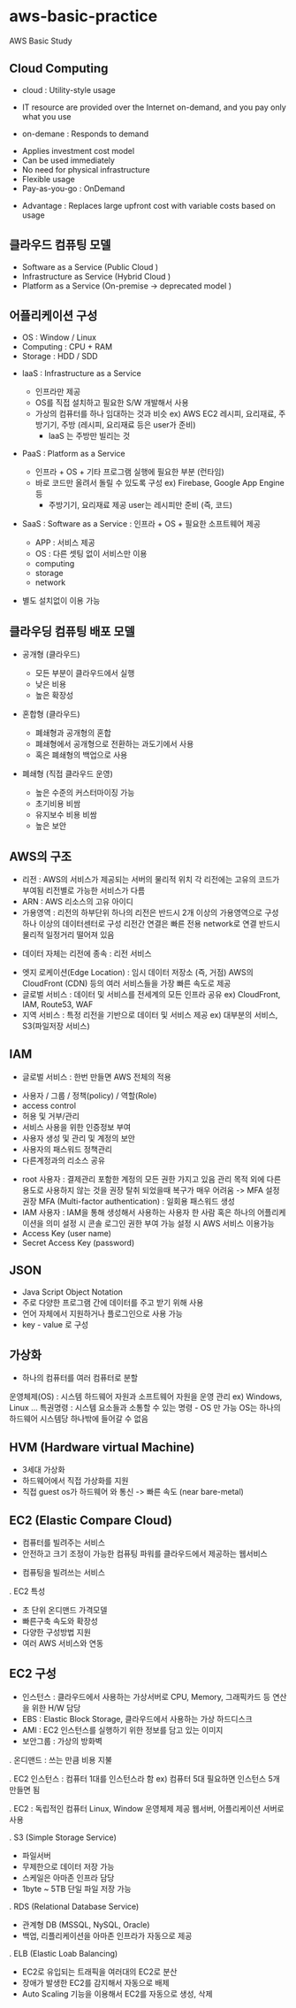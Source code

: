 # aws-basic-practice
AWS Basic Study

## Cloud Computing
* cloud : Utility-style usage
- IT resource are provided over the Internet on-demand, and you pay only what you use
* on-demane : Responds to demand
- Applies investment cost model
- Can be used immediately
- No need for physical infrastructure
- Flexible usage
- Pay-as-you-go : OnDemand
* Advantage : Replaces large upfront cost with variable costs based on usage

## 클라우드 컴퓨팅 모델
- Software as a Service (Public Cloud )
- Infrastructure as Service (Hybrid Cloud )
- Platform as a Service (On-premise -> deprecated model )

## 어플리케이션 구성
- OS : Window / Linux
- Computing : CPU + RAM
- Storage : HDD / SDD

* laaS : Infrastructure as a Service
  - 인프라만 제공
  - OS를 직접 설치하고 필요한 S/W 개발해서 사용
  - 가상의 컴퓨터를 하나 임대하는 것과 비슷
ex) AWS EC2
    레시피, 요리재료, 주방기기, 주방 (레시피, 요리재료 등은 user가 준비)
    * laaS 는 주방만 빌리는 것

* PaaS : Platform as a Service
  - 인프라 + OS + 기타 프로그램 실행에 필요한 부분 (런타임)
  - 바로 코드만 올려서 돌릴 수 있도록 구성
  ex) Firebase, Google App Engine 등
      * 주방기기, 요리재료 제공
       user는 레시피만 준비 (즉, 코드)

 * SaaS : Software as a Service : 인프라 + OS + 필요한 소프트웨어 제공
   - APP : 서비스 제공
   - OS : 다른 셋팅 없이 서비스만 이용
   - computing
   - storage
   - network
- 별도 설치없이 이용 가능

## 클라우딩 컴퓨팅 배포 모델
- 공개형 (클라우드)
  - 모든 부분이 클라우드에서 실행
  - 낮은 비용
  - 높은 확장성

- 혼합형 (클라우드)
  - 폐쇄형과 공개형의 혼합
  - 폐쇄형에서 공개형으로 전환하는 과도기에서 사용
  - 혹은 폐쇄형의 백업으로 사용
 
- 폐쇄형 (직접 클라우드 운영)
  - 높은 수준의 커스터마이징 가능
  - 초기비용 비쌈
  - 유지보수 비용 비쌈
  - 높은 보안
 
## AWS의 구조
- 리전 : AWS의 서비스가 제공되는 서버의 물리적 위치
         각 리전에는 고유의 코드가 부여됨
         리전별로 가능한 서비스가 다름
- ARN : AWS 리소스의 고유 아이디
- 가용영역 : 리전의 하부단위
             하나의 리전은 반드시 2개 이상의 가용영역으로 구성
             하나 이상의 데이터센터로 구성
             리전간 연결은 빠른 전용 network로 연결
             반드시 물리적 일정거리 떨어져 있음
 * 데이터 자체는 리전에 종속 : 리전 서비스
- 엣지 로케이션(Edge Location) : 임시 데이터 저장소 (즉, 거점)
                  AWS의 CloudFront (CDN) 등의 여러 서비스들을 가장 빠른 속도로 제공
- 글로벌 서비스 : 데이터 및 서비스를 전세계의 모든 인프라 공유
                 ex) CloudFront, IAM, Route53, WAF
- 지역 서비스 : 특정 리전을 기반으로 데이터 및 서비스 제공
               ex) 대부분의 서비스, S3(파일저장 서비스)

## IAM
* 글로벌 서비스 : 한번 만들면 AWS 전체의 적용
- 사용자 / 그룹 / 정책(policy) / 역할(Role)
- access control
- 허용 및 거부/관리
- 서비스 사용을 위한 인증정보 부여
- 사용자 생성 및 관리 및 계정의 보안
- 사용자의 패스워드 정책관리
- 다른계정과의 리소스 공유

* root 사용자 : 결제관리 포함한 계정의 모든 권한 가지고 있음
                관리 목적 외에 다른 용도로 사용하지 않는 것을 권장
                탈취 되었을때 복구가 매우 어려움 -> MFA 설정 권장
                MFA (Multi-factor authentication) : 일회용 패스워드 생성
* IAM 사용자 : IAM을 통해 생성해서 사용하는 사용자
               한 사람 혹은 하나의 어플리케이션을 의미
               설정 시 콘솔 로그인 권한 부여 가능
               설정 시 AWS 서비스 이용가능
* Access Key (user name)
* Secret Access Key (password) 

## JSON
- Java Script Object Notation
- 주로 다양한 프로그램 간에 데이터를 주고 받기 위해 사용
- 언어 자체에서 지원하거나 플로그인으로 사용 가능
- key - value 로 구성

## 가상화
- 하나의 컴퓨터를 여러 컴퓨터로 분할

운영체제(OS) : 시스템 하드웨어 자원과 소프트웨어 자원을 운영 관리
              ex) Windows, Linux ...
특권명령 : 시스템 요소들과 소통할 수 있는 명령 - OS 만 가능
           OS는 하나의 하드웨어 시스템당 하나밖에 들어갈 수 없음

## HVM (Hardware virtual Machine)
- 3세대 가상화
- 하드웨어에서 직접 가상화를 지원
- 직접 guest os가 하드웨어 와 통신 -> 빠른 속도 (near bare-metal)

## EC2 (Elastic Compare Cloud)
- 컴퓨터를 빌려주는 서비스
- 안전하고 크기 조정이 가능한 컴퓨팅 파워를 클라우드에서 제공하는 웹서비스
* 컴퓨팅을 빌려쓰는 서비스

. EC2 특성
 - 초 단위 온디맨드 가격모델
 - 빠른구축 속도와 확장성
 - 다양한 구성방법 지원
 - 여러 AWS 서비스와 연동

## EC2 구성
- 인스턴스 : 클라우드에서 사용하는 가상서버로 CPU, Memory, 그래픽카드 등 연산을 위한 H/W 담당
- EBS : Elastic Block Storage, 클라우드에서 사용하는 가상 하드디스크
- AMI : EC2 인스턴스를 실행하기 위한 정보를 담고 있는 이미지
- 보안그룹 : 가상의 방화벽

. 온디맨드 : 쓰는 만큼 비용 지불

.  EC2 인스턴스 : 컴퓨터 1대를 인스턴스라 함
                 ex) 컴퓨터 5대 필요하면 인스턴스 5개 만들면 됨

. EC2 : 독립적인 컴퓨터
        Linux, Window 운영체제 제공
        웹서버, 어플리케이션 서버로 사용

. S3 (Simple Storage Service)
 - 파일서버
 - 무제한으로 데이터 저장 가능
 - 스케일은 아마존 인프라 담당
 - 1byte ~ 5TB 단일 파일 저장 가능

. RDS (Relational Database Service)
 - 관계형 DB (MSSQL, NySQL, Oracle)
 - 백업, 리플리케이션을 아마존 인프라가 자동으로 제공

. ELB (Elastic Loab Balancing)
 - EC2로 유입되는 트래픽을 여러대의 EC2로 분산
 - 장애가 발생한 EC2를 감지해서 자동으로 배제
 - Auto Scaling 기능을 이용해서 EC2를 자동으로 생성, 삭제
